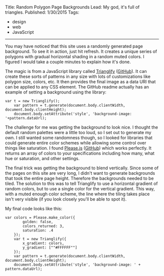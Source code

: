 ﻿Title: Random Polygon Page Backgrounds
Lead: My god, it's full of triangles.
Published: 1/30/2015
Tags:
  - design
  - web
  - JavaScript
---
<p>You may have noticed that this site uses a randomly generated page background. To see it in action, just hit refresh. It creates a unique series of polygons with gradual horizontal shading in a random muted colors. I figured I would take a couple minutes to explain how it's done.</p>

<p>The magic is from a JavaScript library called <a href="http://qrohlf.com/trianglify/">Trianglify</a> (<a href="https://github.com/qrohlf/trianglify">GitHub</a>). It can create these sorts of patterns in any size with lots of customizations like polygon size, colors, etc. It then provides the final image as a data URI that can be applied to any CSS element. The GitHub readme actually has an example of setting a background using the library:</p>

```
var t = new Trianglify();
    var pattern = t.generate(document.body.clientWidth, document.body.clientHeight);
    document.body.setAttribute('style', 'background-image: '+pattern.dataUrl);
```

<p>The challenge for me was getting the background to look nice. I thought the default random palettes were a little too loud, so I set out to generate my own. I still wanted some randomness though, so I looked for libraries that could generate entire color schemes while allowing some control over things like saturation. I found <a href="http://www.checkman.io/please/">Please.js</a> (<a href="https://github.com/Fooidge/PleaseJS">GitHub</a>) which works perfectly. It returns an array of colors to your specifications including how many, what hue or saturation, and other settings.</p>

<p>The final trick was getting the background to blend vertically. Since some of the pages on this site are very long, I didn't want to generate backgrounds that took the entire page height. Therefore the backgrounds needed to be tiled. The solution to this was to tell Trianglify to use a horizontal gradient of random colors, but to use a single color for the vertical gradient. This way, with a muted enough color scheme, the line where the tiling takes place isn't very visible (if you look closely you'll be able to spot it).</p>

<p>My final code looks like this:</p>

```
var colors = Please.make_color({
        golden: false,
        colors_returned: 3,
        saturation: .4
    });
    var t = new Trianglify({
        x_gradient: colors,
        y_gradient: [""#FFFFFF""]
    });
    var pattern = t.generate(document.body.clientWidth, document.body.clientHeight);
    document.body.setAttribute('style', 'background-image: ' + pattern.dataUrl);
```